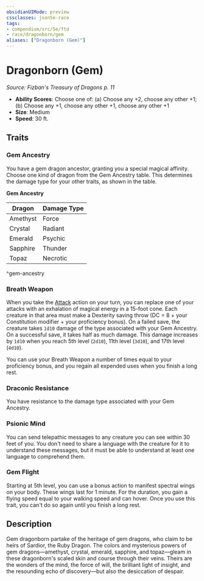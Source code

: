 ```yaml
---
obsidianUIMode: preview
cssclasses: json5e-race
tags:
- compendium/src/5e/ftd
- race/dragonborn/gem
aliases: ["Dragonborn (Gem)"]
---
```

# Dragonborn (Gem)
*Source: Fizban's Treasury of Dragons p. 11*  

- **Ability Scores**: Choose one of: (a) Choose any +2, choose any other +1; (b) Choose any +1, choose any other +1, choose any other +1
- **Size**: Medium
- **Speed**: 30 ft.

## Traits

### Gem Ancestry

You have a gem dragon ancestor, granting you a special magical affinity. Choose one kind of dragon from the Gem Ancestry table. This determines the damage type for your other traits, as shown in the table.

**Gem Ancestry**

| Dragon | Damage Type |
|--------|-------------|
| Amethyst | Force |
| Crystal | Radiant |
| Emerald | Psychic |
| Sapphire | Thunder |
| Topaz | Necrotic |
^gem-ancestry

### Breath Weapon

When you take the [Attack](5E2014官方资源/规则/actions.md#Attack) action on your turn, you can replace one of your attacks with an exhalation of magical energy in a 15-foot cone. Each creature in that area must make a Dexterity saving throw (DC = 8 + your Constitution modifier + your proficiency bonus). On a failed save, the creature takes `1d10` damage of the type associated with your Gem Ancestry. On a successful save, it takes half as much damage. This damage increases by `1d10` when you reach 5th level (`2d10`), 11th level (`3d10`), and 17th level (`4d10`).

You can use your Breath Weapon a number of times equal to your proficiency bonus, and you regain all expended uses when you finish a long rest.

### Draconic Resistance

You have resistance to the damage type associated with your Gem Ancestry.

### Psionic Mind

You can send telepathic messages to any creature you can see within 30 feet of you. You don't need to share a language with the creature for it to understand these messages, but it must be able to understand at least one language to comprehend them.

### Gem Flight

Starting at 5th level, you can use a bonus action to manifest spectral wings on your body. These wings last for 1 minute. For the duration, you gain a flying speed equal to your walking speed and can hover. Once you use this trait, you can't do so again until you finish a long rest.

## Description

Gem dragonborn partake of the heritage of gem dragons, who claim to be heirs of Sardior, the Ruby Dragon. The colors and mysterious powers of gem dragons—amethyst, crystal, emerald, sapphire, and topaz—gleam in these dragonborn's scaled skin and course through their veins. Theirs are the wonders of the mind, the force of will, the brilliant light of insight, and the resounding echo of discovery—but also the desiccation of despair.